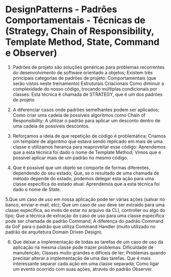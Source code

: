 # DesignPatterns - Padrões Comportamentais - Técnicas de (Strategy, Chain of Responsibility, Template Method, State, Command e Observer) 



1. Padrões de projeto são soluções genéricas para problemas recorrentes do desenvolvimento de software orientado a objetos;
Existem três principais categorias de padrões de projeto:
Comportamentais (que serão vistos neste treinamento)
Estruturais
Criacionais
Como diminuir a complexidade do nosso código, trocando múltiplas condicionais por classes:
Esta técnica é chamada de STRATEGY, que é um dos padrões de projeto

2. A diferenciar casos onde padrões semelhantes podem ser aplicados;
Como criar uma cadeia de possíveis algoritmos como Chain of Responsibility;
A utilizar o padrão para aplicar um desconto dentro de uma cadeia de possíveis descontos.

3. Reforçamos a ideia de que repetição de código é problemática;
Criamos um template de algoritmo que estava sendo replicado em mais de uma classe e utilizamos herança para reaproveitar esse código:
Aprendemos que a esta técnica foi dado o nome de Template Method;
Vimos que é possível aplicar mais de um padrão no mesmo código.

4. Que é possível que um objeto se comporte de formas diferentes, dependendo do seu estado;
Que, se o resultado de uma chamada de método depende do estado, podemos delegar esta ação para uma classe específica do estado atual:
Aprendemos que a esta técnica foi dado o nome de State.

5.Que um caso de uso em nossa aplicação pode ter várias ações (salvar no banco, enviar e-mail, etc);
Que um caso de uso deve ser extraído para uma classe específica, ao invés de estar no arquivo da CLI, controller ou algo do tipo;
Que a técnica de extração do caso de uso para uma classe específica pode ser chamada de padrão Command;
A diferença do padrão Command da GoF para o padrão que utiliza Command Handler (muito utilizado no padrão de arquitetura Domain Driven Design).

6. Que deixar a implementação de todas as tarefas de um caso de uso da aplicação na mesma classe pode trazer problemas:
Dificuldade de manutenção;
Classes muito grandes e difíceis de ler;
Problemas quando precisar alterar a implementação de uma das tarefas.
Que é mais interessante separar cada ação em uma classe separada;
Como ligar um evento ocorrido com suas ações, através do padrão Observer.
